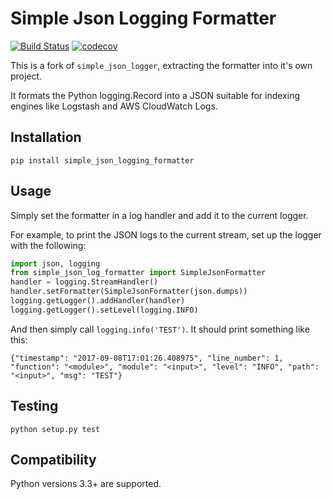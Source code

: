 # Simple Json Logging Formatter
[![Build Status](https://travis-ci.org/flaviocpontes/simple_json_logging_formatter.svg?branch=master)](https://travis-ci.org/flaviocpontes/simple_json_logging_formatter)
[![codecov](https://codecov.io/gh/flaviocpontes/simple_json_logging_formatter/branch/master/graph/badge.svg)](https://codecov.io/gh/flaviocpontes/simple_json_logging_formatter)

This is a fork of `simple_json_logger`,  extracting the formatter into it's own project.

It formats the Python logging.Record into a JSON suitable for indexing engines like Logstash and AWS CloudWatch Logs.


## Installation

`pip install simple_json_logging_formatter`

## Usage

Simply set the formatter in a log handler and add it to the current logger.

For example, to print the JSON logs to the current stream, set up the logger with the following:

```python
import json, logging
from simple_json_log_formatter import SimpleJsonFormatter
handler = logging.StreamHandler()
handler.setFormatter(SimpleJsonFormatter(json.dumps))
logging.getLogger().addHandler(handler)
logging.getLogger().setLevel(logging.INFO)
```

And then simply call `logging.info('TEST')`. It should print something like this:

`{"timestamp": "2017-09-08T17:01:26.408975", "line_number": 1, "function": "<module>", "module": "<input>", "level": "INFO", "path": "<input>", "msg": "TEST"}
`

## Testing

`python setup.py test`

## Compatibility

Python versions 3.3+ are supported.